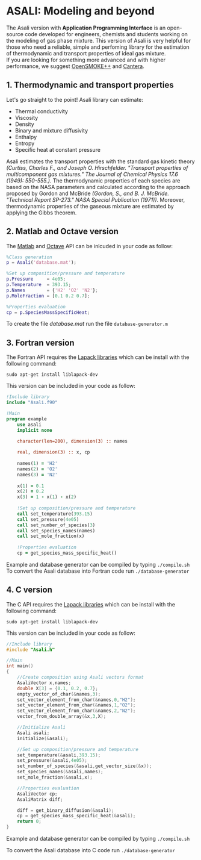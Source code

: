 # **ASALI: Modeling and beyond**
The Asali version with **Application Programming Interface** is an open-source code developed for engineers, chemists and students working on the modeling of gas phase mixture. This version of Asali is very helpful for those who need a reliable, simple and perfoming library for the estimation of thermodynamic and transport properties of ideal gas mixture.  
If you are looking for something more advanced and with higher performance, we suggest [OpenSMOKE++](https://www.opensmokepp.polimi.it/) and [Cantera](https://cantera.org/).

## **1. Thermodynamic and transport properties**
Let's go straight to the point! Asali library can estimate:
* Thermal conductivity
* Viscosity
* Density
* Binary and mixture diffusivity
* Enthalpy
* Entropy
* Specific heat at constant pressure

Asali estimates the transport properties with the standard gas kinetic theory *(Curtiss, Charles F., and Joseph O. Hirschfelder. "Transport properties of multicomponent gas mixtures." The Journal of Chemical Physics 17.6 (1949): 550-555.)*. The thermodynamic properties of each species are based on the NASA parameters and calculated according to the approach proposed by Gordon and McBride *(Gordon, S., and B. J. McBride. "Technical Report SP-273." NASA Special Publication (1971))*. Moreover, thermodynamic properties of the gaseous mixture are estimated by applying the Gibbs theorem.
## **2. Matlab and Octave version**
The [Matlab](https://it.mathworks.com/campaigns/products/trials.html?s_eid=ppc_29775072802&q=matlab) and [Octave](https://www.gnu.org/software/octave/) API can be inlcuded in your code as follow:
```Matlab
%Class generation
p = Asali('database.mat');

%Set up composition/pressure and temperature
p.Pressure     = 4e05;
p.Temperature  = 393.15;
p.Names        = {'H2' 'O2' 'N2'};
p.MoleFraction = [0.1 0.2 0.7];

%Properties evaluation
cp = p.SpeciesMassSpecificHeat;
```
To create the file *database.mat* run the file `database-generator.m`
## **3. Fortran version**
The Fortran API requires the [Lapack libraries](http://www.netlib.org/lapack/) which can be install with the following command:

`sudo apt-get install liblapack-dev`  

This version can be included in your code as follow:  
```fortran
!Include library
include "Asali.f90"

!Main
program example
    use asali
    implicit none

    character(len=200), dimension(3) :: names
    
    real, dimension(3) :: x, cp
    
    names(1) = 'H2'
    names(2) = 'O2'
    names(3) = 'N2'
    
    x(1) = 0.1
    x(2) = 0.2
    x(3) = 1 - x(1) - x(2)
    
    !Set up composition/pressure and temperature
    call set_temperature(393.15)
    call set_pressure(4e05)
    call set_number_of_species(3)
    call set_species_names(names)
    call set_mole_fraction(x)
    
    !Properties evaluation
    cp = get_species_mass_specific_heat()
```

Example and database generator can be compiled by typing `./compile.sh`
To convert the Asali database into Fortran code run `./database-generator`

## **4. C version**
The C API requires the [Lapack libraries](http://www.netlib.org/lapack/) which can be install with the following command:

`sudo apt-get install liblapack-dev`  

This version can be included in your code as follow:  
```c
//Include library
#include "Asali.h"

//Main
int main()
{
    //Create composition using Asali vectors format
    AsaliVector x,names;
    double X[3] = {0.1, 0.2, 0.7};
    empty_vector_of_char(&names,3);
    set_vector_element_from_char(&names,0,"H2");
    set_vector_element_from_char(&names,1,"O2");
    set_vector_element_from_char(&names,2,"N2");
    vector_from_double_array(&x,3,X);

    //Initialize Asali
    Asali asali;
    initialize(&asali);

    //Set up composition/pressure and temperature
    set_temperature(&asali,393.15);
    set_pressure(&asali,4e05);
    set_number_of_species(&asali,get_vector_size(&x));
    set_species_names(&asali,names);
    set_mole_fraction(&asali,x);

    //Properties evaluation
    AsaliVector cp;
    AsaliMatrix diff;

    diff = get_binary_diffusion(&asali);
    cp = get_species_mass_specific_heat(&asali);
    return 0;
}
```
Example and database generator can be compiled by typing `./compile.sh`

To convert the Asali database into C code run `./database-generator`
